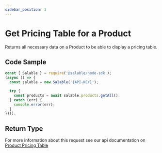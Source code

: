 ```yaml
---
sidebar_position: 3
---
```


# Get Pricing Table for a Product

Returns all necessary data on a Product to be able to display a pricing table.

## Code Sample

```typescript
const { Salable } = require('@salable/node-sdk');
(async () => {
  const salable = new Salable('{API-KEY}');

  try {
    const products = await salable.products.getAll();
  } catch (err) {
    console.error(err);
  }
})();
```

## Return Type

For more information about this request see our api documentation on [Product Pricing Table](https://docs.salable.app/api#tag/Products/operation/getProductPricingTable)
